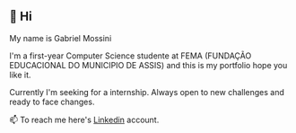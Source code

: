 ## 👋 Hi 
 My name is Gabriel Mossini

 I'm a first-year Computer Science studente at FEMA (FUNDAÇÃO EDUCACIONAL DO MUNICIPIO DE ASSIS) and this is my portfolio hope you like it. 

 Currently I'm seeking for a internship. Always open to new challenges and ready to face changes.

📫 To reach me here's [Linkedin](https://www.linkedin.com/in/gabrielmossini/) account.

